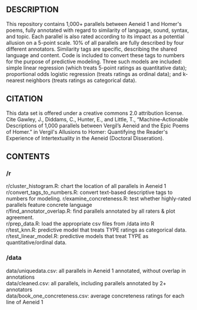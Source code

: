 ## DESCRIPTION
This repository contains 1,000+ parallels between Aeneid 1 and Homer's poems, fully annotated with regard to similarity of language, sound, syntax, and topic. Each parallel is also rated according to its impact as a potential allusion on a 5-point scale. 10% of all parallels are fully described by four different annotators. Similarity tags are specific, describing the shared language and content. Code is included to convert these tags to numbers for the purpose of predictive modeling. Three such models are included: simple linear regression (which treats 5-point ratings as quantitative data); proportional odds logistic regression (treats ratings as ordinal data); and k-nearest neighbors (treats ratings as categorical data).

## CITATION
This data set is offered under a creative commons 2.0 attribution license. Cite Gawley, J., Diddams, C., Hunter, E., and Little, T., “Machine-Actionable Descriptions of 1,000 parallels between Vergil’s Aeneid and the Epic Poems of Homer.” in Vergil's Allusions to Homer: Quantifying the Reader's Experience of Intertextuality in the Aeneid (Doctoral Disseration). 

## CONTENTS
### /r
r/cluster\_histogram.R: chart the location of all parallels in Aeneid 1  
r/convert\_tags\_to\_numbers.R: convert text-based descriptive tags to numbers for modeling.
r/examine\_concreteness.R: test whether highly-rated parallels feature concrete language  
r/find\_annotator\_overlap.R: find parallels annotated by all raters & plot agreement.  
r/prep\_data.R: load the appropriate csv files from /data into R  
r/test\_knn.R: predictive model that treats TYPE ratings as categorical data.  
r/test\_linear\_model.R: predictive models that treat TYPE as quantitative/ordinal data.  

### /data
data/uniquedata.csv: all parallels in Aeneid 1 annotated, without overlap in annotations  
data/cleaned.csv: all parallels, including parallels annotated by 2+ annotators  
data/book\_one\_concreteness.csv: average concreteness ratings for each line of Aeneid 1  